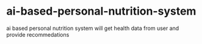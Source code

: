 # ai-based-personal-nutrition-system
ai based personal nutrition system will get health data from user and provide recommedations
